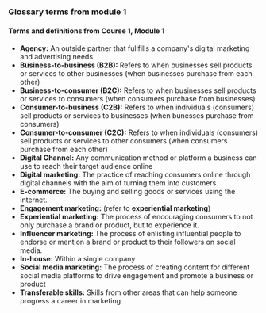 ### Glossary terms from module 1

#### Terms and definitions from Course 1, Module 1

- **Agency:** An outside partner that fullfills a company's digital marketing and advertising needs
- **Business-to-business (B2B):** Refers to when businesses sell products or services to other businesses (when businesses purchase from each other)
- **Business-to-consumer (B2C):** Refers to when businesses sell products or services to consumers (when consumers purchase from businesses)
- **Consumer-to-business (C2B):** Refers to when individuals (consumers) sell products or services to businesses (when bunesses purchase from consumers)
- **Consumer-to-consumer (C2C):** Refers to when individuals (consumers) sell products or services to other consumers (when consumers purchase from each other)
- **Digital Channel:** Any communication method or platform a business can use to reach their target audience online
- **Digital marketing:** The practice of reaching consumers online through digital channels with the aim of turning them into customers
- **E-commerce:** The buying and selling goods or services using the internet.
- **Engagement marketing:** (refer to **experiential marketing**)
- **Experiential marketing:** The process of encouraging consumers to not only purchase a brand or product, but to experience it.
- **Influencer marketing:**  The process of enlisting influential people to endorse or mention a brand or product to their followers on social media.
- **In-house:** Within a single company
- **Social media marketing:** The process of creating content for different social media platforms to drive engagement and promote a business or product
- **Transferable skills:** Skills from other areas that can help someone progress a career in marketing 